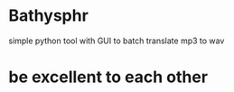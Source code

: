 # Bathysphr
simple python tool with GUI to batch translate mp3 to wav



# be excellent to each other
